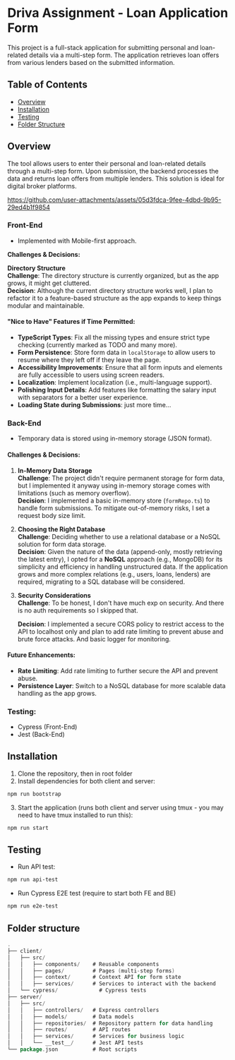 # Driva Assignment - Loan Application Form

This project is a full-stack application for submitting personal and loan-related details via a multi-step form. The application retrieves loan offers from various lenders based on the submitted information.

## Table of Contents
- [Overview](#overview)
- [Installation](#installation)
- [Testing](#testing)
- [Folder Structure](#folder-structure)

## Overview

The tool allows users to enter their personal and loan-related details through a multi-step form. Upon submission, the backend processes the data and returns loan offers from multiple lenders. This solution is ideal for digital broker platforms.


https://github.com/user-attachments/assets/05d3fdca-9fee-4dbd-9b95-29ed4b1f9854


### Front-End
- Implemented with Mobile-first approach.

**Challenges & Decisions:**

   **Directory Structure**  
   **Challenge**: The directory structure is currently organized, but as the app grows, it might get cluttered.  
   **Decision**: Although the current directory structure works well, I plan to refactor it to a feature-based structure as the app expands to keep things modular and maintainable.

#### "Nice to Have" Features if Time Permitted:
- **TypeScript Types**: Fix all the missing types and ensure strict type checking (currently marked as TODO and many more).
- **Form Persistence**: Store form data in `localStorage` to allow users to resume where they left off if they leave the page.
- **Accessibility Improvements**: Ensure that all form inputs and elements are fully accessible to users using screen readers.
- **Localization**: Implement localization (i.e., multi-language support).
- **Polishing Input Details**: Add features like formatting the salary input with separators for a better user experience. 
- **Loading State during Submissions**: just more time...

### Back-End
- Temporary data is stored using in-memory storage (JSON format).

#### Challenges & Decisions:
1. **In-Memory Data Storage**  
   **Challenge**: The project didn't require permanent storage for form data, but I implemented it anyway using in-memory storage comes with limitations (such as memory overflow).  
   **Decision**: I implemented a basic in-memory store (`formRepo.ts`) to handle form submissions. To mitigate out-of-memory risks, I set a request body size limit.

2. **Choosing the Right Database**  
   **Challenge**: Deciding whether to use a relational database or a NoSQL solution for form data storage.  
   **Decision**: Given the nature of the data (append-only, mostly retrieving the latest entry), I opted for a **NoSQL** approach (e.g., MongoDB) for its simplicity and efficiency in handling unstructured data. If the application grows and more complex relations (e.g., users, loans, lenders) are required, migrating to a SQL database will be considered.

3. **Security Considerations**  
   **Challenge**: To be honest, I don't have much exp on security. And there is no auth requirements so I skipped that.

   **Decision**: I implemented a secure CORS policy to restrict access to the API to localhost only and plan to add rate limiting to prevent abuse and brute force attacks. And basic logger for monitoring.

#### Future Enhancements:
- **Rate Limiting**: Add rate limiting to further secure the API and prevent abuse.
- **Persistence Layer**: Switch to a NoSQL database for more scalable data handling as the app grows.

### Testing:
- Cypress (Front-End)
- Jest (Back-End)

## Installation

1. Clone the repository, then in root folder
2. Install dependencies for both client and server:
```bash
npm run bootstrap
```
3. Start the application (runs both client and server using tmux - you may need to have tmux installed to run this):
```bash
npm run start 
```

## Testing
- Run API test:
```bash
npm run api-test
```
- Run Cypress E2E test (require to start both FE and BE)
```bash
npm run e2e-test
```

## Folder structure
```go
.
├── client/
│   ├── src/
│   │   ├── components/    # Reusable components
│   │   ├── pages/         # Pages (multi-step forms)
│   │   ├── context/       # Context API for form state
│   │   ├── services/      # Services to interact with the backend
│   └── cypress/             # Cypress tests
├── server/
│   ├── src/
│   │   ├── controllers/   # Express controllers
│   │   ├── models/        # Data models
│   │   ├── repositories/  # Repository pattern for data handling
│   │   ├── routes/        # API routes
│   │   ├── services/      # Services for business logic
│   │   └── __test__/      # Jest API tests
└── package.json           # Root scripts
```
